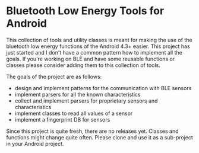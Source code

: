 Bluetooth Low Energy Tools for Android
======================================

This collection of tools and utility classes is meant for making the use of the 
bluetooth low energy functions of the Android 4.3+ easier. 
This project has just started and I don't have a common pattern how 
to implement all the goals. If you're working on BLE and have some reusable functions or classes 
please consider adding them to this collection of tools.

The goals of the project are as follows:

 * design and implement patterns for the communication with BLE sensors
 * implement parsers for all the known characteristics
 * collect and implement parsers for proprietary sensors and characteristics
 * implement classes to read all values of a sensor
 * implement a fingerprint DB for sensors
 

Since this project is quite fresh, there are no releases yet. Classes and functions might change quite often.
Please clone and use it as a sub-project in your Android project.